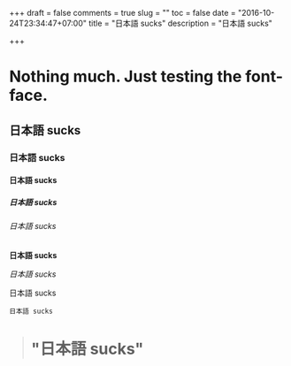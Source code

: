 +++
draft = false
comments = true
slug = ""
toc = false
date = "2016-10-24T23:34:47+07:00"
title = "日本語 sucks"
description = "日本語 sucks"

+++
# Nothing much. Just testing the font-face.

## 日本語 sucks
### 日本語 sucks
#### 日本語 sucks
##### 日本語 sucks
###### 日本語 sucks

**日本語 sucks**

*日本語 sucks*

日本語 sucks

`日本語 sucks`

> # "日本語 sucks"

